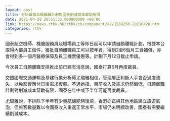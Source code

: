 ```yaml
---
layout: post
title: 分析員稱自願離職計劃對國泰削減成本幫助有限
date: 2021-04-28 20:51:32.000000000 +08:00
link: https://news.rthk.hk/rthk/ch/component/k2/1588250-20210428.htm
categories: rthk
---
```


國泰航空機師、機艙服務員及機場員工等即日起可以申請自願離職計劃。根據本台取得內部員工信件，獲批自願離職員工可以按年資，得到2至6個月工資補償，亦會得到多一個月醫療保障及員工機票優惠等。計劃下月12日截止申請。

今次員工自願離職安排推出前已經有消息說，國泰打算6月再度裁員。

交銀國際交通運輸及基建行業分析師尤璐雅相信，管理層正判斷人手會否過度流失，以免影響應付日後需求復蘇。不過她指，目前收入及需求仍然偏低，自願離職計劃對削減成本幫助有限，國泰在年中或下半年可能再度裁員。

尤璐雅說，不排除下半年有少量航線能夠復飛，香港亦正與其他地區建立旅遊氣泡，但旅客數量難以令國泰收入重返正常水平，市場仍未明顯改善，國泰有需要繼續削減成本。
